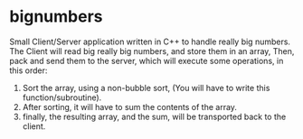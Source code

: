 # bignumbers
Small Client/Server application written in C++ to handle really big numbers. 
The Client will read big really big numbers, and store them in an array, Then, pack and send them to
the server, which will execute some operations, in this order: 

1. Sort the array, using a non-bubble sort, (You will have to write this function/subroutine).
2. After sorting, it will have to sum the contents of the array.
3. finally, the resulting array, and the sum, will be transported back to the client.
